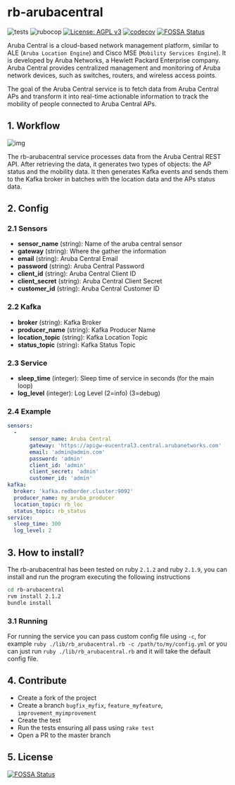 # rb-arubacentral
![tests](https://github.com/redBorder/rb-arubacentral/actions/workflows/tests.yml/badge.svg?event=push)
![rubocop](https://github.com/redBorder/rb-arubacentral/actions/workflows/rubocop.yml/badge.svg?event=push)
[![License: AGPL v3](https://img.shields.io/badge/License-AGPL_v3-blue.svg)](https://www.gnu.org/licenses/agpl-3.0)
[![codecov](https://codecov.io/gh/redBorder/rb-arubacentral/graph/badge.svg?token=PM3AX50GFX)](https://codecov.io/gh/redBorder/rb-arubacentral)
[![FOSSA Status](https://app.fossa.com/api/projects/git%2Bgithub.com%2FredBorder%2Frb-arubacentral.svg?type=shield)](https://app.fossa.com/projects/git%2Bgithub.com%2FredBorder%2Frb-arubacentral?ref=badge_shield)

Aruba Central is a cloud-based network management platform, similar to ALE (`Aruba Location Engine`) and Cisco MSE (`Mobility Services
Engine`). It is developed by Aruba Networks, a Hewlett Packard Enterprise company. Aruba Central provides centralized management and monitoring of Aruba network devices, such as switches, routers, and wireless access points.

The goal of the Aruba Central service is to fetch data from Aruba Central APs and transform it into real-time actionable information to track the mobility of people connected to Aruba Central APs.

## 1. Workflow
![img](https://i.imgur.com/8yaByNX.png)

The rb-arubacentral service processes data from the Aruba Central REST API. After retrieving the data, it generates two types of objects: the AP status and the mobility data. It then generates Kafka events and sends them to the Kafka broker in batches with the location data and the APs status data.

## 2. Config
### 2.1 Sensors
- **sensor_name** (string): Name of the aruba central sensor
- **gateway** (string): Where the gather the information
- **email** (string): Aruba Central Email
- **password** (string): Aruba Central Password
- **client_id** (string): Aruba Central Client ID
- **client_secret** (string): Aruba Central Client Secret
- **customer_id** (string): Aruba Central Customer ID

### 2.2 Kafka
- **broker** (string): Kafka Broker
- **producer_name** (string): Kafka Producer Name
- **location_topic** (string): Kafka Location Topic
- **status_topic** (string): Kafka Status Topic

### 2.3 Service
- **sleep_time** (integer): Sleep time of service in seconds (for the main loop)
- **log_level** (integer): Log Level (2=info) (3=debug)


### 2.4 Example

```yaml
sensors:
  -
       sensor_name: Aruba Central
       gateway: 'https://apigw-eucentral3.central.arubanetworks.com'
       email: 'admin@admin.com'
       password: 'admin'
       client_id: 'admin'
       client_secret: 'admin'
       customer_id: 'admin'
kafka:
  broker: 'kafka.redborder.cluster:9092'
  producer_name: my_aruba_producer
  location_topic: rb_loc
  status_topic: rb_status
service:
  sleep_time: 300
  log_level: 2
  ```

## 3. How to install?

The rb-arubacentral has been tested on ruby `2.1.2` and ruby `2.1.9`, you can install and run the program executing the following instructions

```bash
cd rb-arubacentral
rvm install 2.1.2
bundle install
```
### 3.1 Running

For running the service you can pass custom config file using `-c`, for example `ruby ./lib/rb_arubacentral.rb -c /path/to/my/config.yml` or you can just run `ruby ./lib/rb_arubacentral.rb` and it will take the default config file.

## 4. Contribute

* Create a fork of the project
* Create a branch `bugfix_myfix`, `feature_myfeature`, `improvement_myimprovement`
* Create the test
* Run the tests ensuring all pass using `rake test`
* Open a PR to the master branch

## 5. License
[![FOSSA Status](https://app.fossa.com/api/projects/git%2Bgithub.com%2FredBorder%2Frb-arubacentral.svg?type=large)](https://app.fossa.com/projects/git%2Bgithub.com%2FredBorder%2Frb-arubacentral?ref=badge_large)